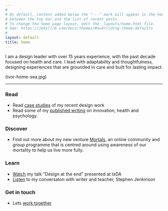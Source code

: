 ```yaml
---
#
# By default, content added below the "---" mark will appear in the home page
# between the top bar and the list of recent posts.
# To change the home page layout, edit the _layouts/home.html file.
# See: https://jekyllrb.com/docs/themes/#overriding-theme-defaults
#
layout: default
title: home
---
```


I am a design leader with over 15 years experience, with the past decade focused on health and care. I lead with adaptability and thoughtfulness, designing experiences that are grounded in care and built for lasting impact.

(ivor-home-sea.jpg)

---

### Read 
- Read [case studies](/work) of my recent design work
- Read some of my [published writing](/writing) on innovation, health and psychology.

### Discover
- Find out more about my new venture [Mortals](http://mortals.community), an online community and group programme that is centred around using awareness of our mortality to help us live more fully.

### Learn
- [Watch](https://vimeo.com/321016208) my talk "Design at the end" presented at IxDA
- [Listen](https://www.youtube.com/watch?v=nVPdp9NtFcY) to my conversaton with writer and teacher, Stephen Jenkinson

### Get in touch
- Lets [work together](/consultancy)
